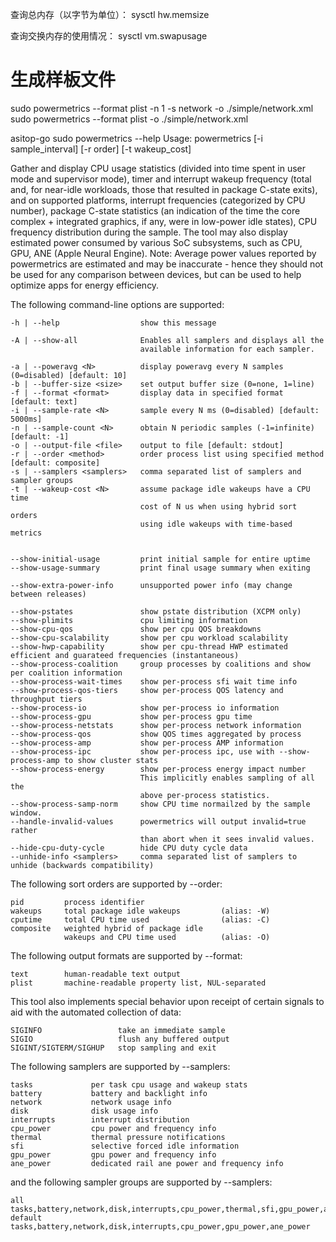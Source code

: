 
查询总内存（以字节为单位）：
sysctl hw.memsize

查询交换内存的使用情况：
sysctl vm.swapusage

# 生成样板文件
sudo powermetrics --format plist -n 1 -s network -o ./simple/network.xml 
sudo powermetrics --format plist  -o ./simple/network.xml  
 
 asitop-go sudo powermetrics --help
Usage: powermetrics [-i sample_interval] [-r order] [-t wakeup_cost]

  Gather and display CPU usage statistics (divided into time spent in
  user mode and supervisor mode), timer and interrupt wakeup frequency
  (total and, for near-idle workloads, those that resulted in package
  C-state exits), and on supported platforms, interrupt frequencies
  (categorized by CPU number), package C-state statistics (an indication
  of the time the core complex + integrated graphics, if any, were in
  low-power idle states), CPU frequency distribution during the sample.
  The tool may also display estimated power consumed by various SoC subsystems,
  such as CPU, GPU, ANE (Apple Neural Engine). 
  Note: Average power values reported by powermetrics are estimated and may be 
  inaccurate - hence they should not be used for any comparison between devices,
  but can be used to help optimize apps for energy efficiency.

The following command-line options are supported:

    -h | --help                  show this message

    -A | --show-all              Enables all samplers and displays all the
                                 available information for each sampler.

    -a | --poweravg <N>          display poweravg every N samples (0=disabled) [default: 10]
    -b | --buffer-size <size>    set output buffer size (0=none, 1=line)
    -f | --format <format>       display data in specified format [default: text]
    -i | --sample-rate <N>       sample every N ms (0=disabled) [default: 5000ms]
    -n | --sample-count <N>      obtain N periodic samples (-1=infinite) [default: -1]
    -o | --output-file <file>    output to file [default: stdout]
    -r | --order <method>        order process list using specified method [default: composite]
    -s | --samplers <samplers>   comma separated list of samplers and sampler groups
    -t | --wakeup-cost <N>       assume package idle wakeups have a CPU time
                                 cost of N us when using hybrid sort orders
                                 using idle wakeups with time-based metrics


    --show-initial-usage         print initial sample for entire uptime
    --show-usage-summary         print final usage summary when exiting

    --show-extra-power-info      unsupported power info (may change between releases)

    --show-pstates               show pstate distribution (XCPM only)
    --show-plimits               cpu limiting information
    --show-cpu-qos               show per cpu QOS breakdowns
    --show-cpu-scalability       show per cpu workload scalability
    --show-hwp-capability        show per cpu-thread HWP estimated efficient and guarateed frequencies (instantaneous)
    --show-process-coalition     group processes by coalitions and show per coalition information
    --show-process-wait-times    show per-process sfi wait time info
    --show-process-qos-tiers     show per-process QOS latency and throughput tiers
    --show-process-io            show per-process io information
    --show-process-gpu           show per-process gpu time
    --show-process-netstats      show per-process network information
    --show-process-qos           show QOS times aggregated by process
    --show-process-amp           show per-process AMP information
    --show-process-ipc           show per-process ipc, use with --show-process-amp to show cluster stats
    --show-process-energy        show per-process energy impact number
                                 This implicitly enables sampling of all the
                                 above per-process statistics.
    --show-process-samp-norm     show CPU time normailzed by the sample window.
    --handle-invalid-values      powermetrics will output invalid=true rather
                                 than abort when it sees invalid values.
    --hide-cpu-duty-cycle        hide CPU duty cycle data
    --unhide-info <samplers>     comma separated list of samplers to unhide (backwards compatibility)

The following sort orders are supported by --order:

    pid         process identifier
    wakeups     total package idle wakeups         (alias: -W)
    cputime     total CPU time used                (alias: -C)
    composite   weighted hybrid of package idle
                wakeups and CPU time used          (alias: -O)

The following output formats are supported by --format:

    text        human-readable text output
    plist       machine-readable property list, NUL-separated

This tool also implements special behavior upon receipt of certain signals
to aid with the automated collection of data:

    SIGINFO                 take an immediate sample
    SIGIO                   flush any buffered output
    SIGINT/SIGTERM/SIGHUP   stop sampling and exit

The following samplers are supported by --samplers:

    tasks             per task cpu usage and wakeup stats
    battery           battery and backlight info
    network           network usage info
    disk              disk usage info
    interrupts        interrupt distribution
    cpu_power         cpu power and frequency info
    thermal           thermal pressure notifications
    sfi               selective forced idle information
    gpu_power         gpu power and frequency info
    ane_power         dedicated rail ane power and frequency info

and the following sampler groups are supported by --samplers:

    all           tasks,battery,network,disk,interrupts,cpu_power,thermal,sfi,gpu_power,ane_power
    default       tasks,battery,network,disk,interrupts,cpu_power,gpu_power,ane_power